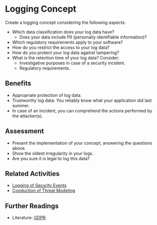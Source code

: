 # Logging Concept

Create a logging concept considering the following aspects:
- Which data classification does your log data have?
  - Does your data include PII (personally identifiable information)?
- Which regulatory requirements apply to your software?
- How do you restrict the access to your log data?
- How do you protect your log data against tampering?
- What is the retention time of your log data? Consider:
  - Investigative purposes in case of a security incident.
  - Regulatory requirements.

## Benefits

- Appropriate protection of log data.
- Trustworthy log data: You reliably know what your application did last summer.
- In case of an incident, you can comprehend the actions performed by the attacker(s).

## Assessment

- Present the implementation of your concept, answering the questions above.
- Show the oldest irregularity in your logs.
- Are you sure it is legal to log this data?

## Related Activities

- [Logging of Security Events](../orange/logging-of-security-events.md)
- [Conduction of Threat Modeling](conduction-of-threat-modeling.md)

## Further Readings

- Literature: [GDPR](https://gdpr.eu/)
